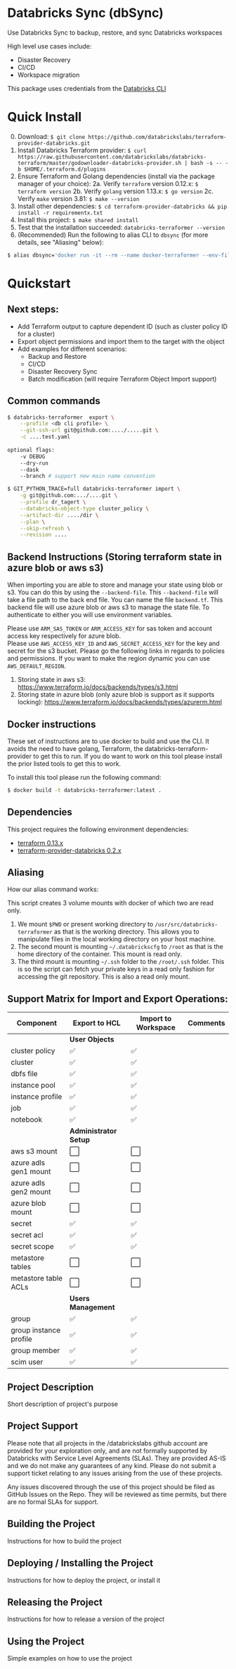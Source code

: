 # Databricks Sync (dbSync)
Use Databricks Sync to backup, restore, and sync Databricks workspaces

High level use cases include:
- Disaster Recovery
- CI/CD
- Workspace migration

This package uses credentials from the [Databricks CLI](https://docs.databricks.com/user-guide/dev-tools/databricks-cli.html)

# Quick Install

0. Download: `$ git clone https://github.com/databrickslabs/terraform-provider-databricks.git`
1. Install Databricks Terraform provider: `$ curl https://raw.githubusercontent.com/databrickslabs/databricks-terraform/master/godownloader-databricks-provider.sh | bash -s -- -b $HOME/.terraform.d/plugins`
2. Ensure Terraform and Golang dependencies (install via the package manager of your choice):
2a. Verify `terraform` version 0.12.x: `$ terraform version`
2b. Verify `golang` version 1.13.x: `$ go version`
2c. Verify `make` version 3.81: `$ make --version`
3. Install other dependencies: `$ cd terraform-provider-databricks && pip install -r requirementx.txt`
3. Install this project: `$ make shared install`
4. Test that the installation succeeded: `databricks-terraformer --version`
5. (Recommended) Run the following to alias CLI to `dbsync` (for more details, see "Aliasing" below):
```bash
$ alias dbsync='docker run -it --rm --name docker-terraformer --env-file <(env | grep "ARM\|AWS") -v "$PWD":/usr/src/databricks-terraformer -v ~/.databrickscfg:/root/.databrickscfg:ro -v ~/.ssh:/root/.ssh:ro -w /usr/src/databricks-terraformer databricks-terraformer'
```

# Quickstart

## Next steps:
* Add Terraform output to capture dependent ID (such as cluster policy ID for a cluster)
* Export object permissions and import them to the target with the object
* Add examples for different scenarios:
    * Backup and Restore
    * CI/CD
    * Disaster Recovery Sync
    * Batch modification (will require Terraform Object Import support)
      

## Common commands

```bash
$ databricks-terraformer  export \
    --profile <db cli profile> \
    --git-ssh-url git@github.com:..../.....git \
    -c ....test.yaml 
 
optional flags:
    -v DEBUG
    --dry-run 
    --dask
    --branch # support new main name convention

$ GIT_PYTHON_TRACE=full databricks-terraformer import \
    -g git@github.com:.../....git \
    --profile dr_tagert \
    --databricks-object-type cluster_policy \
    --artifact-dir ..../dir \
    --plan \
    --skip-refresh \
    --revision ....
```


## Backend Instructions (Storing terraform state in azure blob or aws s3)

When importing you are able to store and manage your state using blob or s3. You can do this by using the `--backend-file`.
This `--backend-file` will take a file path to the back end file. You can name the file `backend.tf`. This backend file will use
azure blob or aws s3 to manage the state file. To authenticate to either you will use environment variables. 

Please use `ARM_SAS_TOKEN` or `ARM_ACCESS_KEY` for sas token and account access key respectively for azure blob.   
Please use `AWS_ACCESS_KEY_ID` and `AWS_SECRET_ACCESS_KEY` for the key and secret for the s3 bucket. Please go the following links in 
regards to policies and permissions. If you want to make the region dynamic you can use `AWS_DEFAULT_REGION`.   

1. Storing state in aws s3: https://www.terraform.io/docs/backends/types/s3.html
2. Storing state in azure blob (only azure blob is support as it supports locking): https://www.terraform.io/docs/backends/types/azurerm.html

## Docker instructions

These set of instructions are to use docker to build and use the CLI. It avoids the need to have golang, 
Terraform, the databricks-terraform-provider to get this to run. If you do want to work on this tool please 
install the prior listed tools to get this to work. 

To install this tool please run the following command:

```bash
$ docker build -t databricks-terraformer:latest .
```

## Dependencies

This project requires the following environment dependencies:
* [terraform 0.13.x](https://www.terraform.io/downloads.html)
* [terraform-provider-databricks 0.2.x](https://registry.terraform.io/providers/databrickslabs/databricks/latest)


## Aliasing

How our alias command works:

This script creates 3 volume mounts with docker of which two are read only.
1. We mount `$PWD` or present working directory to `/usr/src/databricks-terraformer` as that is the working directory.
This allows you to manipulate files in the local working directory on your host machine.
2. The second mount is mounting `~/.databrickscfg` to `/root` as that is the home directory of the container. 
This mount is read only.
3. The third mount is mounting `~/.ssh` folder to the `/root/.ssh` folder. This is so the script can fetch your 
private keys in a read only fashion for accessing the git repository. This is also a read only mount.


## Support Matrix for Import and Export Operations:

| Component                    | Export to HCL | Import to Workspace |Comments     |  
| -----------------------------|---------------|---------------------|-------------|
| | **User Objects** |
| cluster policy               | ✅           |  ✅              | |
| cluster                      |  ✅            | ✅               | |
| dbfs file                    |  ✅           |  ✅              | |
| instance pool                |  ✅           |  ✅              | |
| instance profile             |  ✅           |  ✅              | |
| job                          |  ✅           |  ✅               | |
| notebook                     |  ✅           |  ✅              | |
| | **Administrator Setup** |
| aws s3 mount                 | ⬜️            | ⬜️               | |
| azure adls gen1 mount        | ⬜️            | ⬜️               | |
| azure adls gen2 mount        | ⬜️            | ⬜️               | |
| azure blob mount             | ⬜️            | ⬜️               | |
| secret                       |  ✅           |  ✅               | |
| secret acl                   |  ✅           |  ✅              | |
| secret scope                 |  ✅           |  ✅              | |
| metastore tables             | ⬜️            | ⬜️               | |
| metastore table ACLs         | ⬜️            | ⬜️               | |
| | **Users Management** |
| group                        |  ✅            |  ✅               | |
| group instance profile       |  ✅            |  ✅               | |
| group member                 |  ✅            |  ✅               | |
| scim user                    |  ✅            |  ✅               | |

## Project Description
Short description of project's purpose

## Project Support
Please note that all projects in the /databrickslabs github account are provided for your exploration only, and are not formally supported by Databricks with Service Level Agreements (SLAs).  They are provided AS-IS and we do not make any guarantees of any kind.  Please do not submit a support ticket relating to any issues arising from the use of these projects.

Any issues discovered through the use of this project should be filed as GitHub Issues on the Repo.  They will be reviewed as time permits, but there are no formal SLAs for support.


## Building the Project
Instructions for how to build the project

## Deploying / Installing the Project
Instructions for how to deploy the project, or install it

## Releasing the Project
Instructions for how to release a version of the project

## Using the Project
Simple examples on how to use the project